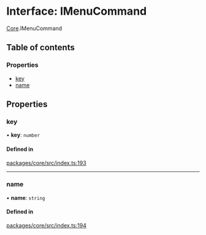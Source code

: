 # Interface: IMenuCommand

[Core](../modules/Core.md).IMenuCommand

## Table of contents

### Properties

- [key](Core.IMenuCommand.md#key)
- [name](Core.IMenuCommand.md#name)

## Properties

### key

• **key**: `number`

#### Defined in

[packages/core/src/index.ts:193](https://github.com/iniquitybbs/iniquity/blob/b8c4706/packages/core/src/index.ts#L193)

___

### name

• **name**: `string`

#### Defined in

[packages/core/src/index.ts:194](https://github.com/iniquitybbs/iniquity/blob/b8c4706/packages/core/src/index.ts#L194)
